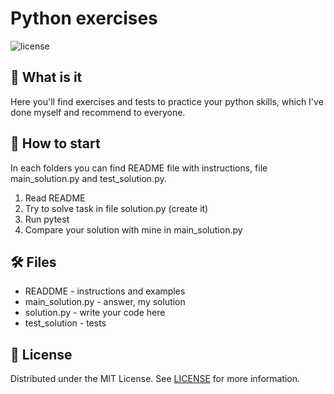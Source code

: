 # Python exercises

![license](https://img.shields.io/badge/license-MIT-green?style=flat)

## 🤔 What is it

Here you'll find exercises and tests to practice your python skills, which I've done myself and recommend to everyone.

## 🚀 How to start

In each folders you can find README file with instructions, file main_solution.py and test_solution.py.

1. Read README
2. Try to solve task in file solution.py (create it)
3. Run pytest
4. Compare your solution with mine in main_solution.py

## 🛠️  Files

- READDME - instructions and examples
- main_solution.py - answer, my solution
- solution.py - write your code here
- test_solution - tests

## 📜 License
Distributed under the MIT License. See [LICENSE](https://github.com/OpenDevin/OpenDevin/blob/main/LICENSE) for more information.

